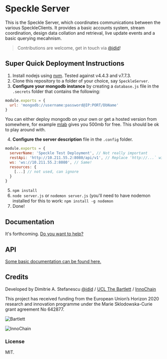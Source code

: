 # Speckle Server
This is the Speckle Server, which coordinates communications between the various SpeckleClients. It provides a basic accounts system, stream coordination, design data collation and retrieval, live update events and a basic querying mecahnism. 

> Contributions are welcome, get in touch via [@idid](http://twitter.com/idid)!

## Super Quick Deployment Instructions
1) Install nodejs using [nvm](https://github.com/creationix/nvm). Tested against v4.4.3 and v7.7.3. 
2) Clone this repository to a folder of your choice, say `SpeckleServer`.
3) **Configure your mongodb instance** by creating a `database.js` file in the `.secrets` folder that contains the following:
```js
module.exports = {
  url: 'mongodb://username:password@IP:PORT/DbName'
}
```
You can either deploy mongodb on your own or get a hosted version from somewhere, for example [mlab](https://mlab.com/) gives you 500mb for free. This should be ok to play around with. 

4) **Configure the server description** file in the `.config` folder. 
```js
module.exports = {
  serverName: 'Speckle Test Deployment', // Not really important
  restApi: 'http://10.211.55.2:8080/api/v1', // Replace 'http://...` with the IP address your server is running on. 
  ws: 'ws://10.211.55.2:8080', // Same! 
  resources: {
    [...] // not used, can ignore
  }
}
```
5) `npm install`
6) `node server.js` or `nodemon server.js` (you'll need to have nodemon installed for this to work: `npm install -g nodemon`
7) Done!

## Documentation
It's forthcoming. [Do you want to help?](mailto:d.stefanescu@ucl.ac.uk)

## API
[Some basic documentation can be found here.](https://documenter.getpostman.com/collection/view/553672-bb9f112e-f1ad-3084-afe1-96a0ae8e80d7#intro) 


## Credits
Developed by Dimitrie A. Stefanescu [@idid](http://twitter.com/idid) / [UCL The Bartlett](https://www.ucl.ac.uk/bartlett/) / [InnoChain](http://innochain.net)

This project has received funding from the European Union’s Horizon 2020 research and innovation programme under the Marie Sklodowska-Curie grant agreement No 642877.

![Bartlett](http://streams.speckle.xyz/assets/bartlett-ucl.png)

![InnoChain](http://innochain.net/wp-content/uploads/logo2015.png)

### License 
MIT.

